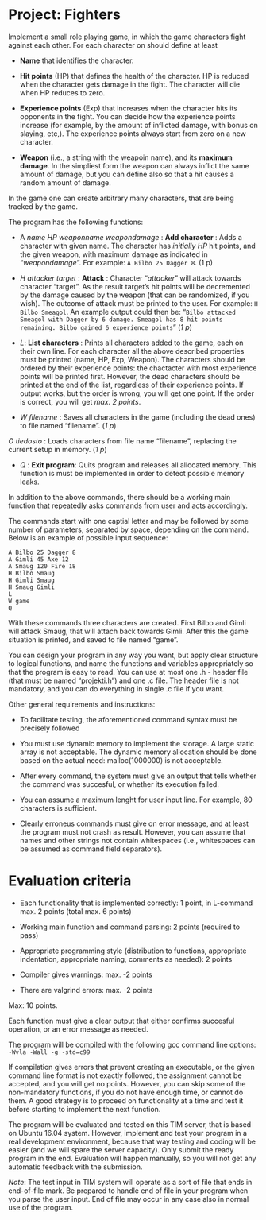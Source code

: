 # Project: Fighters

Implement a small role playing game, in which the game characters fight against each other. For each character on should define at least

* **Name** that identifies the character.

* **Hit points** (HP) that defines the health of the character. HP is reduced when the character gets damage in the fight. The character will die when HP reduces to zero.

* **Experience points** (Exp) that increases when the character hits its opponents in the fight. You can decide how the experience points increase (for example, by the amount of inflicted damage, with bonus on slaying, etc,). The experience points always start from zero on a new character.

* **Weapon** (i.e., a string with the weapoin name), and its **maximum damage**. In the simpliest form the weapon can always inflict the same amount of damage, but you can define also so that a hit causes a random amount of damage.

In the game one can create arbitrary many characters, that are being tracked by the game.

The program has the following functions:

* A *name HP weaponname weapondamage* : **Add character** : Adds a character with given name. The character has *initially HP* hit points, and the given weapon, with maximum damage as indicated in “*weapondamage*”. For example: `A Bilbo 25 Dagger 8`. (1 p)

* *H attacker target* : **Attack** : Character “*attacker*” will attack towards character “target”. As the result target’s hit points will be decremented by the damage caused by the weapon (that can be randomized, if you wish). The outcome of attack must be printed to the user. For example: `H Bilbo Smeagol`. An example output could then be: “`Bilbo attacked Smeagol with Dagger by 6 damage. Smeagol has 8 hit points remaining. Bilbo gained 6 experience points`” (*1 p*)

* *L*: **List characters** : Prints all characters added to the game, each on their own line. For each character all the above described properties must be printed (name, HP, Exp, Weapon). The characters should be ordered by their experience points: the chactacter with most experience points will be printed first. However, the dead characters should be printed at the end of the list, regardless of their experience points. If output works, but the order is wrong, you will get one point. If the order is correct, you will get *max. 2 points*.

* *W filename* : Saves all characters in the game (including the dead ones) to file named “filename”. (*1 p*)

*O tiedosto* : Loads characters from file name “filename”, replacing the current setup in memory. (*1 p*)

* *Q* : **Exit program**: Quits program and releases all allocated memory. This function is must be implemented in order to detect possible memory leaks.

In addition to the above commands, there should be a working main function that repeatedly asks commands from user and acts accordingly.

The commands start with one captial letter and may be followed by some number of parameters, separated by space, depending on the command. Below is an example of possible input sequence:

```
A Bilbo 25 Dagger 8
A Gimli 45 Axe 12
A Smaug 120 Fire 18
H Bilbo Smaug
H Gimli Smaug
H Smaug Gimli
L
W game
Q
```

With these commands three characters are created. First Bilbo and Gimli will attack Smaug, that will attach back towards Gimli. After this the game situation is printed, and saved to file named “game”.

You can design your program in any way you want, but apply clear structure to logical functions, and name the functions and variables appropriately so that the program is easy to read. You can use at most one .h - header file (that must be named “projekti.h”) and one .c file. The header file is not mandatory, and you can do everything in single .c file if you want.

Other general requirements and instructions:

* To facilitate testing, the aforementioned command syntax must be precisely followed

* You must use dynamic memory to implement the storage. A large static array is not acceptable. The dynamic memory allocation should be done based on the actual need: malloc(1000000) is not acceptable.

* After every command, the system must give an output that tells whether the command was succesful, or whether its execution failed.

* You can assume a maximum lenght for user input line. For example, 80 characters is sufficient.

* Clearly erroneus commands must give on error message, and at least the program must not crash as result. However, you can assume that names and other strings not contain whitespaces (i.e., whitespaces can be assumed as command field separators).

# Evaluation criteria
* Each functionality that is implemented correctly: 1 point, in L-command max. 2 points (total max. 6 points)

* Working main function and command parsing: 2 points (required to pass)

* Appropriate programming style (distribution to functions, appropriate indentation, appropriate naming, comments as needed): 2 points

* Compiler gives warnings: max. -2 points

* There are valgrind errors: max. -2 points

Max: 10 points.

Each function must give a clear output that either confirms succesful operation, or an error message as needed.

The program will be compiled with the following gcc command line options: `-Wvla -Wall -g -std=c99`

If compilation gives errors that prevent creating an executable, or the given command line format is not exactly followed, the assignment cannot be accepted, and you will get no points. However, you can skip some of the non-mandatory functions, if you do not have enough time, or cannot do them. A good strategy is to proceed on functionality at a time and test it before starting to implement the next function.

The program will be evaluated and tested on this TIM server, that is based on Ubuntu 16.04 system. However, implement and test your program in a real development environment, because that way testing and coding will be easier (and we will spare the server capacity). Only submit the ready program in the end. Evaluation will happen manually, so you will not get any automatic feedback with the submission.

*Note*: The test input in TIM system will operate as a sort of file that ends in end-of-file mark. Be prepared to handle end of file in your program when you parse the user input. End of file may occur in any case also in normal use of the program.